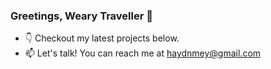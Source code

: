 ### Greetings, Weary Traveller 👋

- 👇 Checkout my latest projects below.
- 📫 Let's talk! You can reach me at haydnmey@gmail.com

